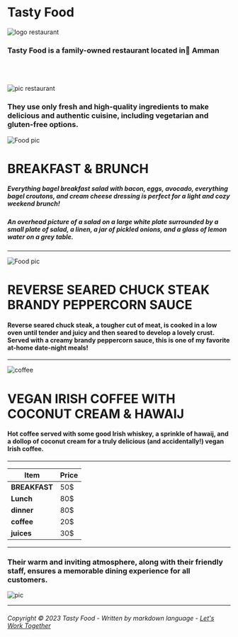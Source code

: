 # **Tasty Food**



![logo restaurant](https://mir-s3-cdn-cf.behance.net/project_modules/fs/4a0129115068253.64539737ee72d.png)  

### Tasty Food is a family-owned restaurant located in ِAmman 
\
\
\
![pic restaurant](https://mir-s3-cdn-cf.behance.net/project_modules/fs/ec860e115068253.64539737f0145.png)


### They use only fresh and high-quality ingredients to make delicious and authentic cuisine, including vegetarian and gluten-free options.

![Food pic](https://www.pngmart.com/files/15/Salad-Food-Plate-Top-View-PNG.png)

 # BREAKFAST & BRUNCH

##### Everything bagel breakfast salad with bacon, eggs, avocado, everything bagel croutons, and cream cheese dressing is perfect for a light and cozy weekend brunch!

##### An overhead picture of a salad on a large white plate surrounded by a small plate of salad, a linen, a jar of pickled onions, and a glass of lemon water on a grey table.



---
![Food pic](https://www.pngmart.com/files/15/Food-Plate-Top-View-Nutrition-PNG.png)

# REVERSE SEARED CHUCK STEAK BRANDY PEPPERCORN SAUCE

#### Reverse seared chuck steak, a tougher cut of meat, is cooked in a low oven until tender and juicy and then seared to develop a lovely crust. Served with a creamy brandy peppercorn sauce, this is one of my favorite at-home date-night meals! 


---

![coffee](https://www.pngmart.com/files/15/Fresh-Coffee-Beans-Transparent-PNG.png)


# VEGAN IRISH COFFEE WITH COCONUT CREAM & HAWAIJ


#### Hot coffee served with some good Irish whiskey, a sprinkle of hawaij, and a dollop of coconut cream for a truly delicious (and accidentally!) vegan Irish coffee.


---


| Item          | Price | 
|---------------|:----- |
| **BREAKFAST** |  50$  |  
| **Lunch**     |  80$  | 
| **dinner**    |  80$  |         
| **coffee**    |  20$  |           
| **juices**    |  30$  |    
   

---
### Their warm and inviting atmosphere, along with their friendly staff, ensures a memorable dining experience for all customers. 

![pic](https://mir-s3-cdn-cf.behance.net/project_modules/fs/6bcbe2115068253.64539737ec242.png) 


 ----

###### Copyright © 2023 Tasty Food - Written by markdown language - [Let's Work Together](https://duaahammo.myportfolio.com/contact) 
